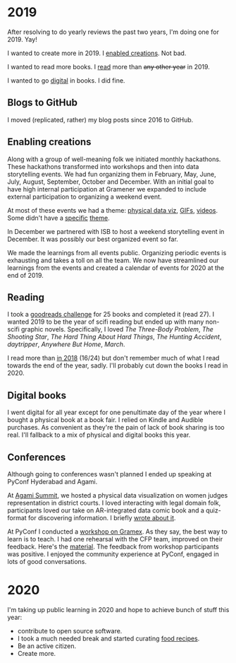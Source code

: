 # 2019

After resolving to do yearly reviews the past two years, I'm doing one for 2019. Yay!

I wanted to create more in 2019. I [enabled creations](#enabling-creations). Not bad.

I wanted to read more books. I [read](#reading) more than ~~any other year~~ in 2019.

I wanted to go [digital](#digital-books) in books. I did fine.

## Blogs to GitHub

I moved (replicated, rather) my blog posts since 2016 to GitHub.

## Enabling creations
Along with a group of well-meaning folk we initiated monthly hackathons. These hackathons transformed into workshops and then into data storytelling events. We had fun organizing them in February, May, June, July, August, September, October and December. With an initial goal to have high internal participation at Gramener we expanded to include external participation to organizing a weekend event.

At most of these events we had a theme: [physical data viz](https://blog.gramener.com/physical-data-visualizations-hackathon/), [GIFs](https://blog.gramener.com/data-gifs-examples-data-storytelling/), [videos](https://blog.gramener.com/video-data-stories-hackathon/). Some didn't have a [specific](https://blog.gramener.com/visual-data-storytelling-examples/) [theme](https://blog.gramener.com/data-storytelling-bootcamp/).

In December we partnered with ISB to host a weekend storytelling event in December. It was possibly our best organized event so far.

We made the learnings from all events public. Organizing periodic events is exhausting and takes a toll on all the team. We now have streamlined our learnings from the events and created a calendar of events for 2020 at the end of 2019.

## Reading
I took a [goodreads challenge](https://www.goodreads.com/user_challenges/14888520) for 25 books and completed it (read 27). I wanted 2019 to be the year of scifi reading but ended up with many non-scifi graphic novels. Specifically, I loved *The Three-Body Problem*, *The Shooting Star*, *The Hard Thing About Hard Things*, *The Hunting Accident*, *daytripper*, *Anywhere But Home*, *March*.

I read more than [in 2018](https://www.goodreads.com/user_challenges/10301826) (16/24) but don't remember much of what I read towards the end of the year, sadly. I'll probably cut down the books I read in 2020.

## Digital books
I went digital for all year except for one penultimate day of the year where I bought a physical book at a book fair. I relied on Kindle and Audible purchases. As convenient as they're the pain of lack of book sharing is too real. I'll fallback to a mix of physical and digital books this year.

## Conferences
Although going to conferences wasn't planned I ended up speaking at PyConf Hyderabad and Agami.

At [Agami Summit](https://www.agami.in/2019-summit), we hosted a physical data visualization on women judges representation in district courts. I loved interacting with legal domain folk, participants loved our take on AR-integrated data comic book and a quiz-format for discovering information. I briefly [wrote about it](https://github.com/bkamapantula/writing/blob/master/2019/agami-data-summit.md).

At PyConf I conducted a [workshop on Gramex](https://pyconf.hydpy.org/2019/). As they say, the best way to learn is to teach. I had one rehearsal with the CFP team, improved on their feedback. Here's the [material](https://github.com/gramexrecipes/gramex-ml-workshop/). The feedback from workshop participants was positive. I enjoyed the community experience at PyConf, engaged in lots of good conversations.

# 2020

I'm taking up public learning in 2020 and hope to achieve bunch of stuff this year:

- contribute to open source software.
- I took a much needed break and started curating [food recipes](https://github.com/bkamapantula/writing/blob/master/2020/food-recipes.md).
- Be an active citizen.
- Create more.
